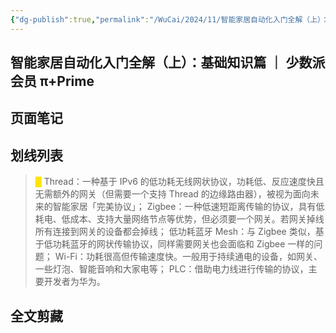 ```yaml
---
{"dg-publish":true,"permalink":"/WuCai/2024/11/智能家居自动化入门全解（上）：基础知识篇 ｜ 少数派会员 π+Prime-20241123-HMM286C/"}
---
```



## 智能家居自动化入门全解（上）：基础知识篇 ｜ 少数派会员 π+Prime 

## 页面笔记


## 划线列表
> <font color="#FFE500">█  </font>Thread：一种基于 IPv6 的低功耗无线网状协议，功耗低、反应速度快且无需额外的网关（但需要一个支持 Thread 的边缘路由器），被视为面向未来的智能家居「完美协议」；	Zigbee：一种低速短距离传输的协议，具有低耗电、低成本、支持大量网络节点等优势，但必须要一个网关。若网关掉线所有连接到网关的设备都会掉线；	低功耗蓝牙 Mesh：与 Zigbee 类似，基于低功耗蓝牙的网状传输协议，同样需要网关也会面临和 Zigbee 一样的问题；	Wi-Fi：功耗很高但传输速度快。一般用于持续通电的设备，如网关、一些灯泡、智能音响和大家电等；	PLC：借助电力线进行传输的协议，主要开发者为华为。 


## 全文剪藏

